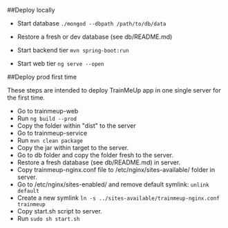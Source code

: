 
##Deploy locally

- Start database
`./mongod --dbpath /path/to/db/data`

- Restore a fresh or dev database (see db/README.md)

- Start backend tier
`mvn spring-boot:run`

- Start web tier
`ng serve --open`

##Deploy prod first time

These steps are intended to deploy TrainMeUp app in one single server for the first time.

- Go to trainmeup-web
- Run `ng build --prod`
- Copy the folder within "dist" to the server
- Go to trainmeup-service
- Run `mvn clean package`
- Copy the jar within target to the server.
- Go to db folder and copy the folder fresh to the server.
- Restore a fresh database (see db/README.md) in server.
- Copy trainmeup-nginx.conf file to /etc/nginx/sites-available/ folder in server.
- Go to /etc/nginx/sites-enabled/ and remove default symlink:
`unlink default`
- Create a new symlink
`ln -s ../sites-available/trainmeup-nginx.conf trainmeup`
- Copy start.sh script to server.
- Run `sudo sh start.sh`


